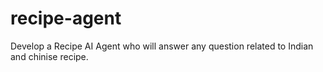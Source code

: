 # recipe-agent
Develop a Recipe AI Agent who will answer any question related to Indian and chinise recipe.
